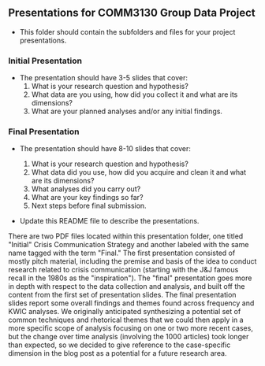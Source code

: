 ## Presentations for COMM3130 Group Data Project

* This folder should contain the subfolders and files for your project presentations.

### Initial Presentation

* The presentation should have 3-5 slides that cover:
  1. What is your research question and hypothesis?
  2. What data are you using, how did you collect it and what are its dimensions?
  3. What are your planned analyses and/or any initial findings.

### Final Presentation

* The presentation should have 8-10 slides that cover:
  1. What is your research question and hypothesis?
  2. What data did you use, how did you acquire and clean it and what are its dimensions?
  3. What analyses did you carry out?
  4. What are your key findings so far?
  5. Next steps before final submission.


* Update this README file to describe the presentations.

There are two PDF files located within this presentation folder, one titled "Initial" Crisis Communication Strategy and another labeled with the same name tagged with the term "Final." The first presentation consisted of mostly pitch material, including the premise and basis of the idea to conduct research related to crisis communication (starting with the J&J famous recall in the 1980s as the "inspiration"). The "final" presentation goes more in depth with respect to the data collection and analysis, and built off the content from the first set of presentation slides. The final presentation slides report some overall findings and themes found across frequency and KWIC analyses. We originally anticipated synthesizing a potential set of common techniques and rhetorical themes that we could then apply in a more specific scope of analysis focusing on one or two more recent cases, but the change over time analysis (involving the 1000 articles) took longer than expected, so we decided to give reference to the case-specific dimension in the blog post as a potential for a future research area.